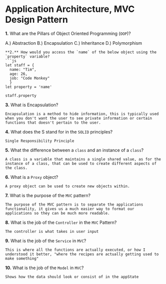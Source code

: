 # Application Architecture, MVC Design Pattern

**1.** What are the Pillars of Object Oriented Programming (`OOP`)?
<!-- enter you answer in the space below -->
A.) Abstraction
B.) Encapsulation 
C.) Inheritance
D.) Polymorphism
```
**2.** How would you access the `name` of the below object using the `property` variable?
```js
let staff = {
  name: "Tim",
  age: 26,
  job: "Code Monkey"
  }
let property = 'name'
```
<!-- enter you answer in the space below -->
```
staff.property 
```
**3.** What is Encapsulation?
<!-- enter you answer in the space below -->
```
Encapsulation is a method to hide information, this is typically used when you don't want the user to see private information or certain functions that doesn't pertain to the user. 
```
**4.** What does the S stand for in the `SOLID` principles?
<!-- enter you answer in the space below -->
```
Single Responsibility Principle 
```
**5.** What the difference between a `class` and an instance of a `class`?
<!-- enter you answer in the space below -->
```
A class is a variable that maintains a single shared value, as for the instance of a class, that can be used to create different aspects of the class.
```
**6.** What is a `Proxy` object?
<!-- enter you answer in the space below -->
```
A proxy object can be used to create new objects within. 
```

**7.** What is the purpose of the `MVC` pattern?
<!-- enter you answer in the space below -->
```
The purpose of the MVC pattern is to separate the applications functionality, it gives us a much easier way to format our applications so they can be much more readable.
```
**8.** What is the job of the `Controller` in the `MVC` Pattern?
<!-- enter you answer in the space below -->
```
The controller is what takes in user input
```

**9.** What is the job of the `Service` in `MVC`?
<!-- enter you answer in the space below -->
```
This is where all the functions are actually executed, or how I understood it better, "where the recipes are actually getting used to make something"
```
**10.** What is the job of the `Model` in `MVC`?
<!-- enter you answer in the space below -->
```
Shows how the data should look or consist of in the appState
```

